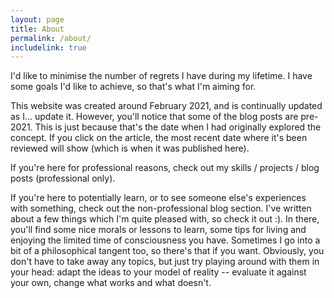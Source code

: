 ```yaml
---
layout: page
title: About
permalink: /about/
includelink: true
---
```


I'd like to minimise the number of regrets I have during my lifetime. I have some goals I'd like to achieve, so that's what I'm aiming for.

This website was created around February 2021, and is continually updated as I... update it.
However, you'll notice that some of the blog posts are pre-2021. This is just because that's the date when I had originally explored the concept. 
If you click on the article, the most recent date where it's been reviewed will show (which is when it was published here).

If you're here for professional reasons, check out my skills / projects / blog posts (professional only).

If you're here to potentially learn, or to see someone else's experiences with something, check out the non-professional blog section. I've written about a few things which I'm quite pleased with, so check it out :). In there, you'll find some nice morals or lessons to learn, some tips for living and enjoying the limited time of consciousness you have. Sometimes I go into a bit of a philosophical tangent too, so there's that if you want. Obviously, you don't have to take away any topics, but just try playing around with them in your head: adapt the ideas to your model of reality -- evaluate it against your own, change what works and what doesn't. 